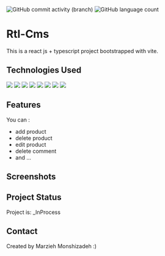 
![GitHub commit activity (branch)](https://img.shields.io/github/commit-activity/y/marziyemonshizadeh/Rtl-Cms)
![GitHub language count](https://img.shields.io/github/languages/count/marziyemonshizadeh/Rtl-Cms)

# Rtl-Cms
This is a react js + typescript project bootstrapped with vite.

## Technologies Used

![](https://img.shields.io/badge/html5-%23E34F26.svg?style=for-the-badge&logo=html5&logoColor=white)  ![](https://img.shields.io/badge/css3-%231572B6.svg?style=for-the-badge&logo=css3&logoColor=white)
![](https://shields.io/badge/TypeScript-3178C6?logo=TypeScript&logoColor=FFF&style=flat-square)
![](https://img.shields.io/badge/-ReactJs-61DAFB?logo=react&logoColor=white&style=for-the-badge)
![](https://img.shields.io/badge/tailwindcss-0F172A?&logo=tailwindcss)
![](https://img.shields.io/badge/React_Router-CA4245?style=for-the-badge&logo=react-router&logoColor=white)
![](https://img.shields.io/badge/redux-%23593d88.svg?style=for-the-badge&logo=redux&logoColor=white)
![](https://img.shields.io/badge/vite-%23646CFF.svg?style=for-the-badge&logo=vite&logoColor=white)

## Features

You can :
- add product
- delete product
- edit product
- delete comment
- and ...

## Screenshots

## Project Status

Project is: _InProcess

## Contact

Created by Marzieh Monshizadeh :)

